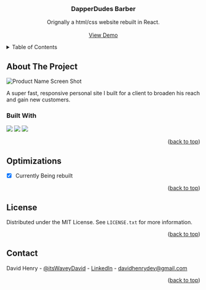 <!-- Improved compatibility of back to top link: See: https://github.com/othneildrew/Best-README-Template/pull/73 -->
<a name="readme-top"></a>
<!--
*** Thanks for checking out the Best-README-Template. If you have a suggestion
*** that would make this better, please fork the repo and create a pull request
*** or simply open an issue with the tag "enhancement".
*** Don't forget to give the project a star!
*** Thanks again! Now go create something AMAZING! :D
-->

<!-- PROJECT SHIELDS -->
<!--
*** I'm using markdown "reference style" links for readability.
*** Reference links are enclosed in brackets [ ] instead of parentheses ( ).
*** See the bottom of this document for the declaration of the reference variables
*** for contributors-url, forks-url, etc. This is an optional, concise syntax you may use.
*** https://www.markdownguide.org/basic-syntax/#reference-style-links

<!-- PROJECT LOGO -->
<br />
  <h3 align="center">DapperDudes Barber</h3>

  <p align="center">
    Orignally a html/css website rebuilt in React.
    <br />
    <br />
    <a href="https://stewartsitetestdomain.netlify.app/">View Demo</a>
  </p>
</div>



<!-- TABLE OF CONTENTS -->
<details>
  <summary>Table of Contents</summary>
  <ol>
    <li>
      <a href="#about-the-project">About The Project</a>
      <ul>
        <li><a href="#built-with">Built With</a></li>
      </ul>
    </li>
    <li><a href="#optimizations">Optimizations</a></li>
    <li><a href="#license">License</a></li>
    <li><a href="#contact">Contact</a></li>
  </ol>
</details>



<!-- ABOUT THE PROJECT -->
## About The Project

![Product Name Screen Shot](https://res.cloudinary.com/davidhenrydev/image/upload/v1671555027/Github%20Project%20Snapshots/ITsnapshot_t4upad.png)

A super fast, responsive personal site I built for a client to broaden his reach and gain new customers.



### Built With


![](https://img.shields.io/badge/HTML5-E34F26?style=for-the-badge&logo=html5&logoColor=white)
![](https://img.shields.io/badge/CSS3-1572B6?style=for-the-badge&logo=css3&logoColor=white)
![](https://img.shields.io/badge/JavaScript-F7DF1E?style=for-the-badge&logo=javascript&logoColor=black)

<p align="right">(<a href="#readme-top">back to top</a>)</p>


<!-- ROADMAP -->
## Optimizations

- [x] Currently Being rebuilt

<p align="right">(<a href="#readme-top">back to top</a>)</p>


<!-- LICENSE -->
## License

Distributed under the MIT License. See `LICENSE.txt` for more information.

<p align="right">(<a href="#readme-top">back to top</a>)</p>



<!-- CONTACT -->
## Contact

David Henry - [@itsWaveyDavid](https://twitter.com/itsWaveyDavid) - [LinkedIn](https://www.linkedin.com/in/davidhenrydev/) - davidhenrydev@gmail.com

<p align="right">(<a href="#readme-top">back to top</a>)</p>
